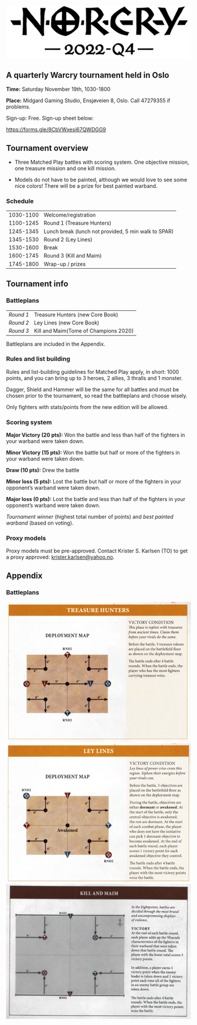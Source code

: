 #

![Norcry 2022-Q4](assets/logo.png)

## A quarterly Warcry tournament held in Oslo

**Time:** Saturday November 19th, 1030-1800

**Place:** Midgard Gaming Studio, Ensjøveien 8, Oslo. Call 47279355 if
problems.

Sign-up: Free. Sign-up sheet below:

<https://forms.gle/8CbVWxesi67QWDGG9>

## Tournament overview

- Three Matched Play battles with scoring system. One objective mission,
one treasure mission and one kill mission.

- Models do not have to be painted, although we would love to see some
nice colors! There will be a prize for best painted warband.

### Schedule

|           |                                                      |
| --------- | ---------------------------------------------------- |
| 1030-1100 | Welcome/registration                                 |
| 1100-1245 | Round 1 (Treasure Hunters)                           |
| 1245-1345 | Lunch break (lunch not provided, 5 min walk to SPAR) |
| 1345-1530 | Round 2 (Ley Lines)                                  |
| 1530-1600 | Break                                                |
| 1600-1745 | Round 3 (Kill and Maim)                              |
| 1745-1800 | Wrap-up / prizes                                     |

## Tournament info

### Battleplans

|           |                                       |
| --------- | ------------------------------------- |
| *Round 1* | Treasure Hunters (new Core Book)      |
| *Round 2* | Ley Lines (new Core Book)             |
| *Round 3* | Kill and Maim(Tome of Champions 2020) |

Battleplans are included in the Appendix.

### Rules and list building

Rules and list-building guidelines for Matched Play apply, in short:
1000 points, and you can bring up to 3 heroes, 2 allies, 3 thralls and 1
monster.

Dagger, Shield and Hammer will be the same for all battles and must be
chosen prior to the tournament, so read the battleplans and choose
wisely.

Only fighters with stats/points from the new edition will be allowed.

### Scoring system

**Major Victory (20 pts):** Won the battle and less than half of the
fighters in your warband were taken down.

**Minor Victory (15 pts):** Won the battle but half or more of the
fighters in your warband were taken down.

**Draw (10 pts):** Drew the battle

**Minor loss (5 pts):** Lost the battle but half or more of the fighters
in your opponent’s warband were taken down.

**Major loss (0 pts):** Lost the battle and less than half of the
fighters in your opponent’s warband were taken down.

*Tournament winner* (highest total number of points) and *best painted
warband* (based on voting).

### Proxy models

Proxy models must be pre-approved. Contact Krister S. Karlsen (TO) to
get a proxy approved: <krister.karlsen@yahoo.no>.

## Appendix

### Battleplans

![Treasure Hunters](assets/Treasure-hunters.png)
![Ley Lines](assets/Ley-lines.png)
![Kill and Maim](assets/Kill-and-maim.png)
